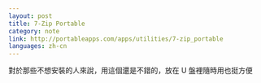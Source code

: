```yaml
---
layout: post
title: 7-Zip Portable
category: note
link: http://portableapps.com/apps/utilities/7-zip_portable
languages: zh-cn
---
```


<p lang="zh">對於那些不想安裝的人來說，用這個還是不錯的，放在 U 盤裡隨時用也挺方便</p>
